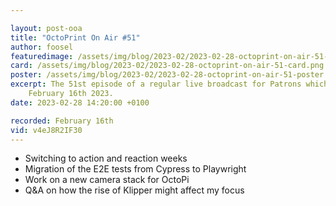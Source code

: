 ```yaml
---

layout: post-ooa
title: "OctoPrint On Air #51"
author: foosel
featuredimage: /assets/img/blog/2023-02/2023-02-28-octoprint-on-air-51-card.png
card: /assets/img/blog/2023-02/2023-02-28-octoprint-on-air-51-card.png
poster: /assets/img/blog/2023-02/2023-02-28-octoprint-on-air-51-poster.png
excerpt: The 51st episode of a regular live broadcast for Patrons which was recorded on 
    February 16th 2023.
date: 2023-02-28 14:20:00 +0100

recorded: February 16th
vid: v4eJ8R2IF30
---
```


- Switching to action and reaction weeks
- Migration of the E2E tests from Cypress to Playwright
- Work on a new camera stack for OctoPi
- Q&A on how the rise of Klipper might affect my focus
